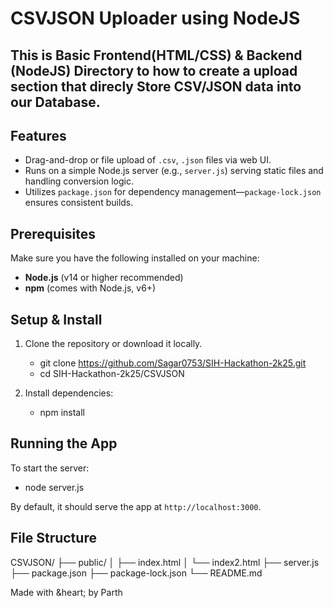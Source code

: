 # CSVJSON Uploader using NodeJS
## This is Basic Frontend(HTML/CSS) & Backend (NodeJS) Directory to how to create a upload section that direcly Store CSV/JSON data into our Database.

##  Features

- Drag-and-drop or file upload of `.csv`, `.json` files via web UI.
- Runs on a simple Node.js server (e.g., `server.js`) serving static files and handling conversion logic.
- Utilizes `package.json` for dependency management—`package-lock.json` ensures consistent builds.

##  Prerequisites

Make sure you have the following installed on your machine:

- **Node.js** (v14 or higher recommended)  
- **npm** (comes with Node.js, v6+)

##  Setup & Install

1. Clone the repository or download it locally.  
   - git clone https://github.com/Sagar0753/SIH-Hackathon-2k25.git
   - cd SIH-Hackathon-2k25/CSVJSON

2. Install dependencies:
   - npm install

## Running the App
To start the server:
   - node server.js

By default, it should serve the app at `http://localhost:3000`.

## File Structure
CSVJSON/
├── public/
│   ├── index.html
│   └── index2.html
├── server.js
├── package.json
├── package-lock.json
└── README.md

Made with &heart; by Parth
